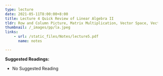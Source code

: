 ```yaml
---
type: lecture
date: 2021-05-11T8:00:00+8:00
title: Lecture 4 Quick Review of Linear Algebra II
tldr: Row and Column Picture, Matrix Multiplication, Vector Space, Vector and Matrix Norm and SVD
thumbnail: /_images/pp/la.jpeg
links: 
    - url: /static_files/Notes/lecture5.pdf
      name: notes

---
```

**Suggested Readings:**

- No Suggested Reading


